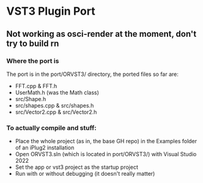 # VST3 Plugin Port

## Not working as osci-render at the moment, don't try to build rn

### Where the port is
The port is in the port/ORVST3/ directory, the ported files so far are:
- FFT.cpp & FFT.h
- UserMath.h (was the Math class)
- src/Shape.h
- src/shapes.cpp & src/shapes.h
- src/Vector2.cpp & src/Vector2.h

### To actually compile and stuff:
- Place the whole project (as in, the base GH repo) in the Examples folder of an iPlug2 installation
- Open ORVST3.sln (which is located in port/ORVST3/) with Visual Studio 2022
- Set the app or vst3 project as the startup project
- Run with or without debugging (it doesn't really matter)
